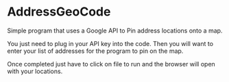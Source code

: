 # AddressGeoCode
Simple program that uses a Google API to Pin address locations onto a map.

You just need to plug in your API key into the code.
Then you will want to enter your list of addresses for the program to pin on the map.

Once completed just have to click on file to run and the browser will open with your locations.
